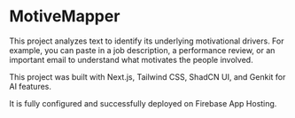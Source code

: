 # MotiveMapper

This project analyzes text to identify its underlying motivational drivers. For example, you can paste in a job description, a performance review, or an important email to understand what motivates the people involved.

This project was built with Next.js, Tailwind CSS, ShadCN UI, and Genkit for AI features.

It is fully configured and successfully deployed on Firebase App Hosting.
